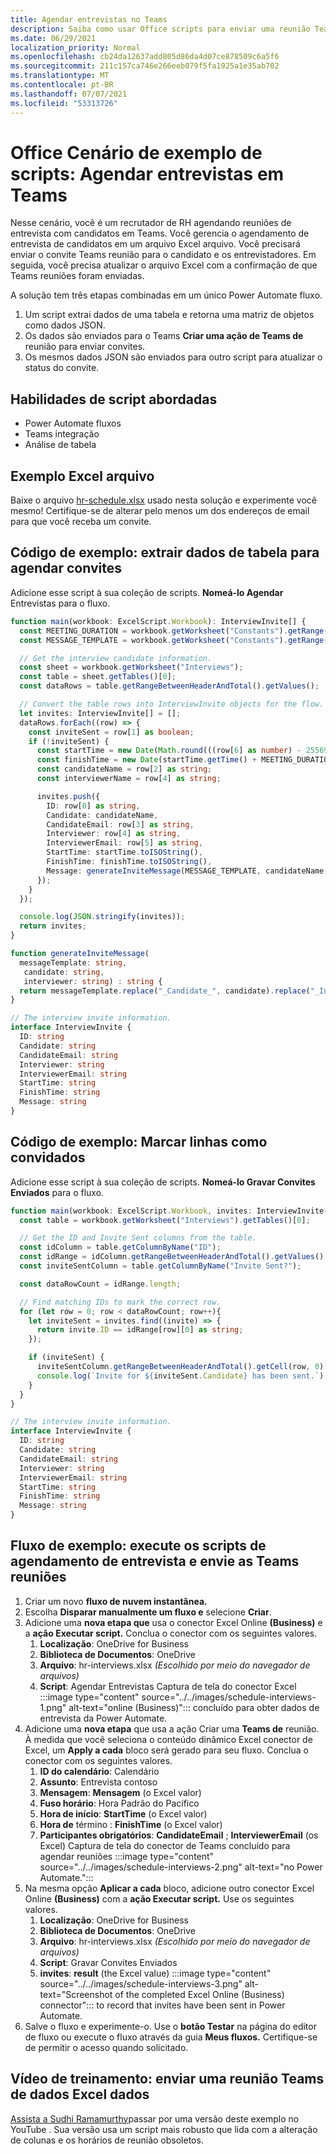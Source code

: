 ```yaml
---
title: Agendar entrevistas no Teams
description: Saiba como usar Office scripts para enviar uma reunião Teams de Excel dados.
ms.date: 06/29/2021
localization_priority: Normal
ms.openlocfilehash: cb24da12637add805d86da4d07ce878509c6a5f6
ms.sourcegitcommit: 211c157ca746e266eeb079f5fa1925a1e35ab702
ms.translationtype: MT
ms.contentlocale: pt-BR
ms.lasthandoff: 07/07/2021
ms.locfileid: "53313726"
---
```

# <a name="office-scripts-sample-scenario-schedule-interviews-in-teams"></a>Office Cenário de exemplo de scripts: Agendar entrevistas em Teams

Nesse cenário, você é um recrutador de RH agendando reuniões de entrevista com candidatos em Teams. Você gerencia o agendamento de entrevista de candidatos em um arquivo Excel arquivo. Você precisará enviar o convite Teams reunião para o candidato e os entrevistadores. Em seguida, você precisa atualizar o arquivo Excel com a confirmação de que Teams reuniões foram enviadas.

A solução tem três etapas combinadas em um único Power Automate fluxo.

1. Um script extrai dados de uma tabela e retorna uma matriz de objetos como dados JSON.
1. Os dados são enviados para o Teams **Criar uma ação de Teams de** reunião para enviar convites.
1. Os mesmos dados JSON são enviados para outro script para atualizar o status do convite.

## <a name="scripting-skills-covered"></a>Habilidades de script abordadas

* Power Automate fluxos
* Teams integração
* Análise de tabela

## <a name="sample-excel-file"></a>Exemplo Excel arquivo

Baixe o arquivo <a href="hr-schedule.xlsx">hr-schedule.xlsx</a> usado nesta solução e experimente você mesmo! Certifique-se de alterar pelo menos um dos endereços de email para que você receba um convite.

## <a name="sample-code-extract-table-data-to-schedule-invites"></a>Código de exemplo: extrair dados de tabela para agendar convites

Adicione esse script à sua coleção de scripts. **Nomeá-lo Agendar** Entrevistas para o fluxo.

```TypeScript
function main(workbook: ExcelScript.Workbook): InterviewInvite[] {
  const MEETING_DURATION = workbook.getWorksheet("Constants").getRange("B1").getValue() as number;
  const MESSAGE_TEMPLATE = workbook.getWorksheet("Constants").getRange("B2").getValue() as string;

  // Get the interview candidate information.
  const sheet = workbook.getWorksheet("Interviews");
  const table = sheet.getTables()[0];
  const dataRows = table.getRangeBetweenHeaderAndTotal().getValues();

  // Convert the table rows into InterviewInvite objects for the flow.
  let invites: InterviewInvite[] = [];
  dataRows.forEach((row) => {
    const inviteSent = row[1] as boolean;
    if (!inviteSent) {
      const startTime = new Date(Math.round(((row[6] as number) - 25569) * 86400 * 1000));
      const finishTime = new Date(startTime.getTime() + MEETING_DURATION * 60 * 1000);
      const candidateName = row[2] as string;
      const interviewerName = row[4] as string;

      invites.push({
        ID: row[0] as string,
        Candidate: candidateName,
        CandidateEmail: row[3] as string,
        Interviewer: row[4] as string,
        InterviewerEmail: row[5] as string,
        StartTime: startTime.toISOString(),
        FinishTime: finishTime.toISOString(),
        Message: generateInviteMessage(MESSAGE_TEMPLATE, candidateName, interviewerName)
      });
    }    
  });

  console.log(JSON.stringify(invites));
  return invites;
}

function generateInviteMessage(
  messageTemplate: string,
   candidate: string,
   interviewer: string) : string {
  return messageTemplate.replace("_Candidate_", candidate).replace("_Interviewer_", interviewer);
}

// The interview invite information.
interface InterviewInvite {
  ID: string
  Candidate: string
  CandidateEmail: string
  Interviewer: string
  InterviewerEmail: string
  StartTime: string
  FinishTime: string
  Message: string
}
```

## <a name="sample-code-mark-rows-as-invited"></a>Código de exemplo: Marcar linhas como convidados

Adicione esse script à sua coleção de scripts. **Nomeá-lo Gravar Convites Enviados** para o fluxo.

```TypeScript
function main(workbook: ExcelScript.Workbook, invites: InterviewInvite[]) {
  const table = workbook.getWorksheet("Interviews").getTables()[0];

  // Get the ID and Invite Sent columns from the table.
  const idColumn = table.getColumnByName("ID");
  const idRange = idColumn.getRangeBetweenHeaderAndTotal().getValues();
  const inviteSentColumn = table.getColumnByName("Invite Sent?");

  const dataRowCount = idRange.length;

  // Find matching IDs to mark the correct row.
  for (let row = 0; row < dataRowCount; row++){
    let inviteSent = invites.find((invite) => {
      return invite.ID == idRange[row][0] as string;
    });

    if (inviteSent) {
      inviteSentColumn.getRangeBetweenHeaderAndTotal().getCell(row, 0).setValue(true);
      console.log(`Invite for ${inviteSent.Candidate} has been sent.`);
    }
  } 
}

// The interview invite information.
interface InterviewInvite {
  ID: string
  Candidate: string
  CandidateEmail: string
  Interviewer: string
  InterviewerEmail: string
  StartTime: string
  FinishTime: string
  Message: string
}
```

## <a name="sample-flow-run-the-interview-scheduling-scripts-and-send-the-teams-meetings"></a>Fluxo de exemplo: execute os scripts de agendamento de entrevista e envie as Teams reuniões

1. Criar um novo **fluxo de nuvem instantânea.**
1. Escolha **Disparar manualmente um fluxo e** selecione **Criar**.
1. Adicione uma **nova etapa que** usa o conector Excel Online **(Business)** e a **ação Executar script.** Conclua o conector com os seguintes valores.
    1. **Localização**: OneDrive for Business
    1. **Biblioteca de Documentos**: OneDrive
    1. **Arquivo**: hr-interviews.xlsx *(Escolhido por meio do navegador de arquivos)*
    1. **Script**: Agendar Entrevistas Captura de tela do conector Excel :::image type="content" source="../../images/schedule-interviews-1.png" alt-text="online (Business)"::: concluído para obter dados de entrevista da Power Automate.
1. Adicione uma **nova etapa** que usa a ação Criar uma **Teams de** reunião. À medida que você seleciona o conteúdo dinâmico Excel conector de Excel, um **Apply a cada** bloco será gerado para seu fluxo. Conclua o conector com os seguintes valores.
    1. **ID do calendário**: Calendário
    1. **Assunto**: Entrevista contoso
    1. **Mensagem**: **Mensagem** (o Excel valor)
    1. **Fuso horário**: Hora Padrão do Pacífico
    1. **Hora de início**: **StartTime** (o Excel valor)
    1. **Hora de** término : **FinishTime** (o Excel valor)
    1. **Participantes obrigatórios**: **CandidateEmail** ; **InterviewerEmail** (os Excel) Captura de tela do conector de Teams concluído para agendar reuniões :::image type="content" source="../../images/schedule-interviews-2.png" alt-text="no Power Automate.":::
1. Na mesma opção **Aplicar a cada** bloco, adicione outro conector Excel Online **(Business)** com a **ação Executar script.** Use os seguintes valores.
    1. **Localização**: OneDrive for Business
    1. **Biblioteca de Documentos**: OneDrive
    1. **Arquivo**: hr-interviews.xlsx *(Escolhido por meio do navegador de arquivos)*
    1. **Script**: Gravar Convites Enviados
    1. **invites**: **result** (the Excel value) :::image type="content" source="../../images/schedule-interviews-3.png" alt-text="Screenshot of the completed Excel Online (Business) connector"::: to record that invites have been sent in Power Automate.
1. Salve o fluxo e experimente-o. Use o **botão Testar** na página do editor de fluxo ou execute o fluxo através da guia **Meus fluxos.** Certifique-se de permitir o acesso quando solicitado.

## <a name="training-video-send-a-teams-meeting-from-excel-data"></a>Vídeo de treinamento: enviar uma reunião Teams de dados Excel dados

[Assista a Sudhi Ramamurthy](https://youtu.be/HyBdx52NOE8)passar por uma versão deste exemplo no YouTube . Sua versão usa um script mais robusto que lida com a alteração de colunas e os horários de reunião obsoletos.
